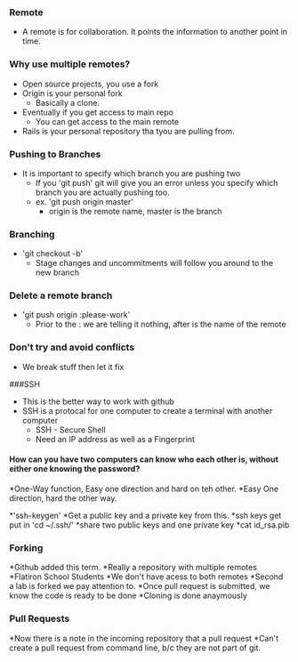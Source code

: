 ### Remote 

* A remote is for collaboration. It points the information to another point in time. 

### Why use multiple remotes?

* Open source projects, you use a fork
* Origin is your personal fork
  * Basically a clone. 
* Eventually if you get access to main repo
  * You can get access to the main remote
* Rails is your personal repository tha tyou are pulling from. 

### Pushing to Branches

* It is important to specify which branch you are pushing two
  * If you 'git push' git will give you an error unless you specify which branch you are actually pushing too. 
  * ex. 'git push origin master'
    * origin is the remote name, master is the branch

### Branching

* 'git checkout -b'
  * Stage changes and uncommitments will follow you around to the new branch

### Delete a remote branch
* 'git push origin :please-work'
  * Prior to the : we are telling it nothing, after is the name of the remote

### Don't try and avoid conflicts
* We break stuff then let it fix

###SSH
* This is the better way to work with github
* SSH is a protocal for one computer to create a terminal with another computer
  * SSH - Secure Shell
  * Need an IP address as well as a Fingerprint

#### How can you have two computers can know who each other is, without either one knowing the password?
*One-Way function, Easy one direction and hard on teh other.
*Easy One direction, hard the other way. 

*'ssh-keygen'
  *Get a public key and a private key from this. 
  *ssh keys get put in 'cd ~/.ssh/'
  *share two public keys and one private key
  *cat id_rsa.pib

### Forking
*Github added this term.
*Really a repository with multiple remotes
*Flatiron School Students
  *We don't have acess to both remotes
*Second a lab is forked we pay attention to.
*Once pull request is submitted, we know the code is ready to be done
*Cloning is done anaymously 

### Pull Requests
*Now there is a note in the incoming repository that a pull request
*Can't create a pull request from command line, b/c they are not part of git.